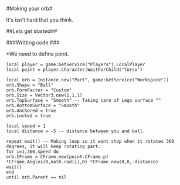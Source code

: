 #Making your orb#

It's isn't hard that you think.

##Lets get started##

###Writting code ###

*We need to define point.


    local player = game:GetService("Players").LocalPlayer
    local point = player.Character:WaitForChild("Torso")
    
    local orb = Instance.new("Part", game:GetService("Workspace"))
    orb.Shape = "Ball"
    orb.FormFactor = "Custom"
    orb.Size = Vector3.new(1,1,1)
    orb.TopSurface = "Smooth" -- Taking care of Lego surface ^^
    orb.BottomSurface = "Smooth"
    orb.Anchored = true
    orb.Locked = true

    local speed = 1
	local distance = -5 -- distance between you and ball.
	
    repeat wait() -- Making loop so it wont stop when it rotates 360 degrees, it will keep rotating part.
    for i=1,360,speed do
    orb.CFrame = CFrame.new(point.CFrame.p) *CFrame.Angles(0,math.rad(i),0) *CFrame.new(0,0,-distance)
	wait()
	end
    until orb.Parent == nil
